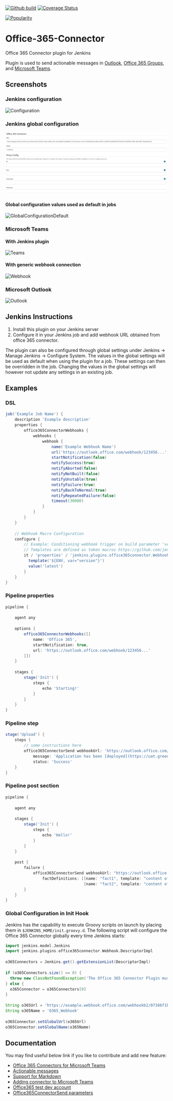 [![Github build](https://github.com/damianszczepanik/office-365-connector-plugin/actions/workflows/build.yml/badge.svg?branch=master)](https://github.com/damianszczepanik/office-365-connector-plugin/actions/workflows/build.yml)
[![Coverage Status](https://codecov.io/gh/damianszczepanik/office-365-connector-plugin/branch/master/graph/badge.svg)](https://codecov.io/github/damianszczepanik/office-365-connector-plugin)

[![Popularity](https://img.shields.io/jenkins/plugin/i/Office-365-Connector.svg)](https://plugins.jenkins.io/Office-365-Connector)


# Office-365-Connector

Office 365 Connector plugin for Jenkins

Plugin is used to send actionable messages in [Outlook](http://outlook.com), [Office 365 Groups](https://support.office.com/article/Learn-about-Office-365-Groups-b565caa1-5c40-40ef-9915-60fdb2d97fa2), and [Microsoft Teams](https://products.office.com/microsoft-teams/group-chat-software).

## Screenshots

### Jenkins configuration

![Configuration](https://github.com/jenkinsci/office-365-connector-plugin/raw/master/.README/config.png)

### Jenkins global configuration

![GlobalConfiguration](.README/globalconfig.png?raw=true)

#### Global configuration values used as default in jobs

![GlobalConfigurationDefault](.README/globalconfigdefault.png?raw=true)

### Microsoft Teams

#### With Jenkins plugin

![Teams](https://github.com/jenkinsci/office-365-connector-plugin/raw/master/.README/teams.png)

#### With generic webhook connection

![Webhook](https://github.com/jenkinsci/office-365-connector-plugin/raw/master/.README/webhook.png)

### Microsoft Outlook

![Outlook](https://github.com/jenkinsci/office-365-connector-plugin/raw/master/.README/outlook.png)

## Jenkins Instructions

1. Install this plugin on your Jenkins server
2. Configure it in your Jenkins job and add webhook URL obtained from office 365 connector.

The plugin can also be configured through global settings under Jenkins -> Manage Jenkins -> Configure System.
The values in the global settings will be used as default when using the plugin for a job.
These settings can then be overridden in the job. Changing the values in the global settings will however not
update any settings in an existing job.

## Examples

### DSL

```groovy
job('Example Job Name') {
    description 'Example description'
    properties {
        office365ConnectorWebhooks {
            webhooks {
                webhook {
                    name('Example Webhook Name')
                    url('https://outlook.office.com/webhook/123456...')
                    startNotification(false)
                    notifySuccess(true)
                    notifyAborted(false)
                    notifyNotBuilt(false)
                    notifyUnstable(true)
                    notifyFailure(true)
                    notifyBackToNormal(true)
                    notifyRepeatedFailure(false)
                    timeout(30000)
                }
            }
        }
    }

    // Webhook Macro Configuration
    configure {
        // Example: Conditioning webhook trigger on build parameter 'version' being equal to 'latest'
        // Templates are defined as token macros https://github.com/jenkinsci/token-macro-plugin
        it / 'properties' / 'jenkins.plugins.office365connector.WebhookJobProperty' / 'webhooks' / 'jenkins.plugins.office365connector.Webhook' / 'macros' << 'jenkins.plugins.office365connector.model.Macro' {
          template('${ENV, var="version"}')
          value('latest')
        }
    }
}
```

### Pipeline properties

```groovy
pipeline {

    agent any

    options {
        office365ConnectorWebhooks([[
            name: 'Office 365',
            startNotification: true,
            url: 'https://outlook.office.com/webhook/123456...'
        ]])
    }

    stages {
        stage('Init') {
            steps {
                echo 'Starting!'
            }
        }
    }
}
```

### Pipeline step

```groovy
stage('Upload') {
    steps {
        // some instructions here
        office365ConnectorSend webhookUrl: 'https://outlook.office.com/webhook/123456...',
            message: 'Application has been [deployed](https://uat.green.biz)',
            status: 'Success'
    }
}
```

### Pipeline post section

```groovy
pipeline {

    agent any

    stages {
        stage('Init') {
            steps {
                echo 'Hello!'
            }
        }
    }

    post {
        failure {
            office365ConnectorSend webhookUrl: "https://outlook.office.com/webhook/123456...",
                factDefinitions: [[name: "fact1", template: "content of fact1"],
                                  [name: "fact2", template: "content of fact2"]]
        }
    }
}
```

### Global Configuration in Init Hook

Jenkins has the capability to execute Groovy scripts on launch by placing them in `$JENKINS_HOME/init.groovy.d`.
The following script will configure the Office 365 Connector globally every time Jenkins starts:

```groovy
import jenkins.model.Jenkins
import jenkins.plugins.office365connector.Webhook.DescriptorImpl

o365Connectors = Jenkins.get().getExtensionList(DescriptorImpl)

if (o365Connectors.size() == 0) {
  throw new ClassNotFoundException('The Office 365 Connector Plugin must be installed to be configured')
} else {
  o365Connector = o365Connectors[0]
}

String o365Url = 'https://example.webhook.office.com/webhookb2/07386f1b-1bc6-499f-ab7f-c9cf5e530cad@8f83d7b1-53ef-4906-a98e-9b8c4c3405b6/appId/852d8dec9176427b91f3658afb9e2513/9116b5aa-2a47-4248-88c2-41ef7340c222'
String o365Name = 'O365_Webhook'

o365Connector.setGlobalUrl(o365Url)
o365Connector.setGlobalName(o365Name)
```

## Documentation

You may find useful below link if you like to contribute and add new feature:

- [Office 365 Connectors for Microsoft Teams](https://docs.microsoft.com/microsoftteams/platform/concepts/connectors/connectors)
- [Actionable messages](https://docs.microsoft.com/outlook/actionable-messages/)
- [Support for Markdown](https://docs.microsoft.com/flow/approvals-markdown-support)
- [Adding connector to Microsoft Teams](https://docs.microsoft.com/microsoftteams/platform/concepts/connectors/connectors-using)
- [Office365 test dev account](https://developer.microsoft.com/office/dev-program)
- [Office365ConnectorSend parameters](https://jenkins.io/doc/pipeline/steps/Office-365-Connector/)
